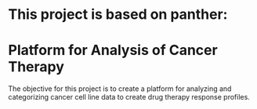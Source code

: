 This project is based on panther:
=================================

# Platform for Analysis of Cancer Therapy

The objective for this project is to create a platform for analyzing and categorizing cancer cell line data to create drug therapy response profiles.
